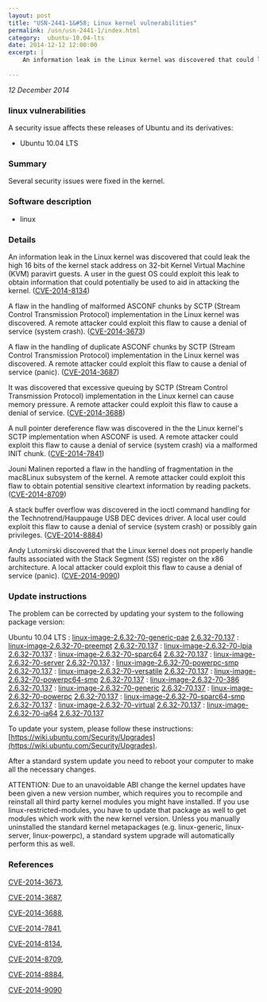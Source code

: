 ```yaml
---
layout: post
title: "USN-2441-1&#58; Linux kernel vulnerabilities"
permalink: /usn/usn-2441-1/index.html
category:  ubuntu-10.04-lts
date: 2014-12-12 12:00:00
excerpt: |
    An information leak in the Linux kernel was discovered that could leak the high 16 bits of the kernel stack address on 32-bit Kernel Virtual Machine (KVM) paravirt guests. A user in the guest OS could exploit this leak to obtain information that could potentially be used to aid in attacking the kernel. ([CVE-2014-8134](http://people.ubuntu.com/~ubuntu-security/cve/CVE-2014-8134))
    
--- 
```

 
 

*12 December 2014*

### linux vulnerabilities

A security issue affects these releases of Ubuntu and its derivatives:

* Ubuntu 10.04 LTS

### Summary

Several security issues were fixed in the kernel. 

### Software description

* linux 

### Details

An information leak in the Linux kernel was discovered that could leak the high 16 bits of the kernel stack address on 32-bit Kernel Virtual Machine (KVM) paravirt guests. A user in the guest OS could exploit this leak to obtain information that could potentially be used to aid in attacking the kernel. ([CVE-2014-8134](http://people.ubuntu.com/~ubuntu-security/cve/CVE-2014-8134))

A flaw in the handling of malformed ASCONF chunks by SCTP (Stream Control Transmission Protocol) implementation in the Linux kernel was discovered. A remote attacker could exploit this flaw to cause a denial of service (system crash). ([CVE-2014-3673](http://people.ubuntu.com/~ubuntu-security/cve/CVE-2014-3673))

A flaw in the handling of duplicate ASCONF chunks by SCTP (Stream Control Transmission Protocol) implementation in the Linux kernel was discovered. A remote attacker could exploit this flaw to cause a denial of service (panic). ([CVE-2014-3687](http://people.ubuntu.com/~ubuntu-security/cve/CVE-2014-3687))

It was discovered that excessive queuing by SCTP (Stream Control Transmission Protocol) implementation in the Linux kernel can cause memory pressure. A remote attacker could exploit this flaw to cause a denial of service. ([CVE-2014-3688](http://people.ubuntu.com/~ubuntu-security/cve/CVE-2014-3688))

A null pointer dereference flaw was discovered in the the Linux kernel&#39;s SCTP implementation when ASCONF is used. A remote attacker could exploit this flaw to cause a denial of service (system crash) via a malformed INIT chunk. ([CVE-2014-7841](http://people.ubuntu.com/~ubuntu-security/cve/CVE-2014-7841))

Jouni Malinen reported a flaw in the handling of fragmentation in the mac8Linux subsystem of the kernel. A remote attacker could exploit this flaw to obtain potential sensitive cleartext information by reading packets. ([CVE-2014-8709](http://people.ubuntu.com/~ubuntu-security/cve/CVE-2014-8709))

A stack buffer overflow was discovered in the ioctl command handling for the Technotrend/Hauppauge USB DEC devices driver. A local user could exploit this flaw to cause a denial of service (system crash) or possibly gain privileges. ([CVE-2014-8884](http://people.ubuntu.com/~ubuntu-security/cve/CVE-2014-8884))

Andy Lutomirski discovered that the Linux kernel does not properly handle faults associated with the Stack Segment (SS) register on the x86 architecture. A local attacker could exploit this flaw to cause a denial of service (panic). ([CVE-2014-9090](http://people.ubuntu.com/~ubuntu-security/cve/CVE-2014-9090)) 

### Update instructions

The problem can be corrected by updating your system to the following package version:

Ubuntu 10.04 LTS
 : [linux-image-2.6.32-70-generic-pae](https://launchpad.net/ubuntu/+source/linux) <span> [2.6.32-70.137](https://launchpad.net/ubuntu/+source/linux/2.6.32-70.137) </span> 
 : [linux-image-2.6.32-70-preempt](https://launchpad.net/ubuntu/+source/linux) <span> [2.6.32-70.137](https://launchpad.net/ubuntu/+source/linux/2.6.32-70.137) </span> 
 : [linux-image-2.6.32-70-lpia](https://launchpad.net/ubuntu/+source/linux) <span> [2.6.32-70.137](https://launchpad.net/ubuntu/+source/linux/2.6.32-70.137) </span> 
 : [linux-image-2.6.32-70-sparc64](https://launchpad.net/ubuntu/+source/linux) <span> [2.6.32-70.137](https://launchpad.net/ubuntu/+source/linux/2.6.32-70.137) </span> 
 : [linux-image-2.6.32-70-server](https://launchpad.net/ubuntu/+source/linux) <span> [2.6.32-70.137](https://launchpad.net/ubuntu/+source/linux/2.6.32-70.137) </span> 
 : [linux-image-2.6.32-70-powerpc-smp](https://launchpad.net/ubuntu/+source/linux) <span> [2.6.32-70.137](https://launchpad.net/ubuntu/+source/linux/2.6.32-70.137) </span> 
 : [linux-image-2.6.32-70-versatile](https://launchpad.net/ubuntu/+source/linux) <span> [2.6.32-70.137](https://launchpad.net/ubuntu/+source/linux/2.6.32-70.137) </span> 
 : [linux-image-2.6.32-70-powerpc64-smp](https://launchpad.net/ubuntu/+source/linux) <span> [2.6.32-70.137](https://launchpad.net/ubuntu/+source/linux/2.6.32-70.137) </span> 
 : [linux-image-2.6.32-70-386](https://launchpad.net/ubuntu/+source/linux) <span> [2.6.32-70.137](https://launchpad.net/ubuntu/+source/linux/2.6.32-70.137) </span> 
 : [linux-image-2.6.32-70-generic](https://launchpad.net/ubuntu/+source/linux) <span> [2.6.32-70.137](https://launchpad.net/ubuntu/+source/linux/2.6.32-70.137) </span> 
 : [linux-image-2.6.32-70-powerpc](https://launchpad.net/ubuntu/+source/linux) <span> [2.6.32-70.137](https://launchpad.net/ubuntu/+source/linux/2.6.32-70.137) </span> 
 : [linux-image-2.6.32-70-sparc64-smp](https://launchpad.net/ubuntu/+source/linux) <span> [2.6.32-70.137](https://launchpad.net/ubuntu/+source/linux/2.6.32-70.137) </span> 
 : [linux-image-2.6.32-70-virtual](https://launchpad.net/ubuntu/+source/linux) <span> [2.6.32-70.137](https://launchpad.net/ubuntu/+source/linux/2.6.32-70.137) </span> 
 : [linux-image-2.6.32-70-ia64](https://launchpad.net/ubuntu/+source/linux) <span> [2.6.32-70.137](https://launchpad.net/ubuntu/+source/linux/2.6.32-70.137) </span> 

To update your system, please follow these instructions: [https://wiki.ubuntu.com/Security/Upgrades](https://wiki.ubuntu.com/Security/Upgrades).

After a standard system update you need to reboot your computer to make all the necessary changes.

ATTENTION: Due to an unavoidable ABI change the kernel updates have been given a new version number, which requires you to recompile and reinstall all third party kernel modules you might have installed. If you use linux-restricted-modules, you have to update that package as well to get modules which work with the new kernel version. Unless you manually uninstalled the standard kernel metapackages (e.g. linux-generic, linux-server, linux-powerpc), a standard system upgrade will automatically perform this as well. 

### References

 
 [CVE-2014-3673](http://people.ubuntu.com/~ubuntu-security/cve/CVE-2014-3673), 

 [CVE-2014-3687](http://people.ubuntu.com/~ubuntu-security/cve/CVE-2014-3687), 

 [CVE-2014-3688](http://people.ubuntu.com/~ubuntu-security/cve/CVE-2014-3688), 

 [CVE-2014-7841](http://people.ubuntu.com/~ubuntu-security/cve/CVE-2014-7841), 

 [CVE-2014-8134](http://people.ubuntu.com/~ubuntu-security/cve/CVE-2014-8134), 

 [CVE-2014-8709](http://people.ubuntu.com/~ubuntu-security/cve/CVE-2014-8709), 

 [CVE-2014-8884](http://people.ubuntu.com/~ubuntu-security/cve/CVE-2014-8884), 

 [CVE-2014-9090](http://people.ubuntu.com/~ubuntu-security/cve/CVE-2014-9090)
 

